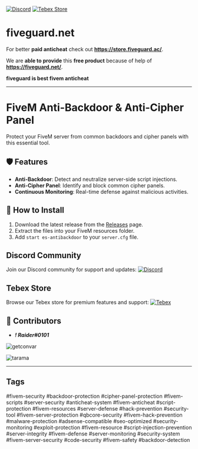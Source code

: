 [![Discord](https://img.shields.io/badge/Discord-Join-blue?style=for-the-badge&logo=discord)](https://discord.gg/EkwWvFS)
[![Tebex Store](https://img.shields.io/badge/Tebex-Store-green?style=for-the-badge&logo=shopify)](https://eyestore.tebex.io/)

# fiveguard.net
For better **paid anticheat** check out **https://store.fiveguard.ac/**.

We are **able to provide** this **free product** because of help of **https://fiveguard.net/**.

**fiveguard is best fivem anticheat**

------------------------------------------------------------------------------------------------------


# FiveM Anti-Backdoor & Anti-Cipher Panel
Protect your FiveM server from common backdoors and cipher panels with this essential tool.

## 🛡️ Features
- **Anti-Backdoor**: Detect and neutralize server-side script injections.
- **Anti-Cipher Panel**: Identify and block common cipher panels.
- **Continuous Monitoring**: Real-time defense against malicious activities.

## 🚀 How to Install
1. Download the latest release from the [Releases](LINK_TO_YOUR_RELEASES_PAGE) page. <!-- replace LINK_TO_YOUR_RELEASES_PAGE with the actual link -->
2. Extract the files into your FiveM resources folder.
3. Add `start es-antibackdoor` to your `server.cfg` file.

## Discord Community
Join our Discord community for support and updates:
[![Discord](https://img.shields.io/badge/Discord-ES%20Community-7289DA.svg)](https://discord.gg/EkwWvFS)

## Tebex Store
Browse our Tebex store for premium features and support:
[![Tebex](https://img.shields.io/badge/Tebex-EYE%20STORE-00A2FF.svg)](https://eyestore.tebex.io/)

## 🤝 Contributors
- **_! Raider#0101_**

![getconvar](https://github.com/raiderss/es-antibackdoor/assets/53000629/68a42d09-881e-4c69-be5e-517223416ee8)

![tarama](https://github.com/raiderss/es-antibackdoor/assets/53000629/9767cb77-4767-44b1-a6fb-1a294a017166)

---

## Tags

#fivem-security #backdoor-protection #cipher-panel-protection #fivem-scripts #server-security #anticheat-system #fivem-anticheat #script-protection #fivem-resources #server-defense #hack-prevention #security-tool #fivem-server-protection #qbcore-security #fivem-hack-prevention #malware-protection #adsense-compatible #seo-optimized #security-monitoring #exploit-protection #fivem-resource #script-injection-prevention #server-integrity #fivem-defense #server-monitoring #security-system #fivem-server-security #code-security #fivem-safety #backdoor-detection